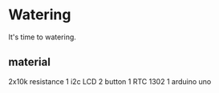 Watering
========

It's time to watering.

material
--------

2x10k resistance
1 i2c LCD
2 button
1 RTC 1302
1 arduino uno
